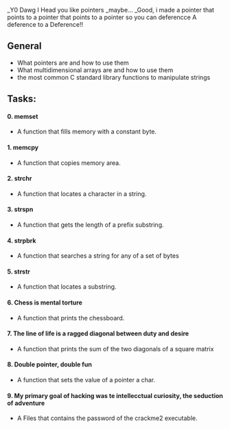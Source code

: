 _Y0 Dawg I Head you like pointers
_maybe...
_Good, i made a pointer that points to a pointer that points to a pointer so you can deferencce A deference to a Deference!!

## General
* What pointers are and how to use them
* What multidimensional arrays are and how to use them
* the most common C standard library functions to manipulate strings

## Tasks:

#### 0. memset
* A function that fills memory with a constant byte.

#### 1. memcpy
* A function that copies memory area.

#### 2. strchr
* A function that locates a character in a string.

#### 3. strspn
* A function that gets the length of a prefix substring.

#### 4. strpbrk
* A function that searches a string for any of a set of bytes

#### 5. strstr
* A function that locates a substring.

#### 6. Chess is mental torture
* A function that prints the chessboard.

#### 7. The line of life is a ragged diagonal between duty and desire
* A function that prints the sum of the two diagonals of a square matrix

#### 8. Double pointer, double fun
* A function that sets the value of a pointer a char.

#### 9. My primary goal of hacking was te intellecctual curiosity, the seduction of adventure
* A Files that contains the password of the crackme2 executable.
